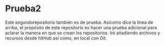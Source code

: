 # Prueba2
Este segundorepositorio también es de prueba.
Asícomo dice la linea de arriba, el propósito de este repositorio es hacer una prueba adicional para aclarar la manera en que se crean los repositorios.
Iré añadiendo archivos y recursos desde hitHub así como, en local con Git.
